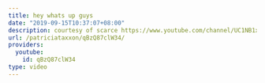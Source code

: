 ```yaml
---
title: hey whats up guys
date: "2019-09-15T10:37:07+08:00"
description: courtesy of scarce https://www.youtube.com/channel/UC1NB1xUQ8ItM5VoA4101lUQ
url: /patriciataxxon/qBzQ87clW34/
providers:
  youtube:
    id: qBzQ87clW34
type: video
---
```

